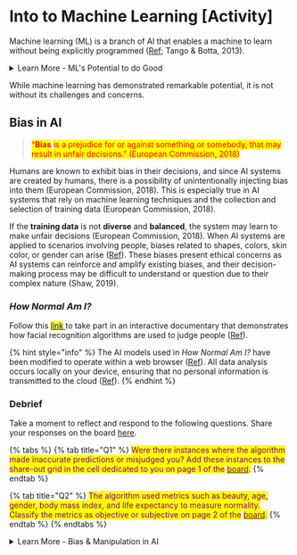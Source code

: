 # Into to Machine Learning \[Activity]

Machine learning (ML) is a branch of AI that enables a machine to learn without being explicitly programmed ([Ref;](https://workshops.hackclub.com/teachable\_machine/) Tango & Botta, 2013).&#x20;

<details>

<summary>Learn More - ML's Potential to do Good </summary>

Machine learning offers a wide range of benefits across various domains, such as: &#x20;

* **Data-driven insights:** Machine learning enables the analysis of complex data to extract valuable insights and patterns that may be difficult for humans to identify, leading to informed decision-making and improved outcomes (Sarker, 2021). &#x20;

&#x20;           Example: [Augmented analytics](https://www.fastcompany.com/90848153/how-retailers-can-leverage-next-generation-business-intelligence-and-augmented-analytics-in-2023) &#x20;

* **Automation and efficiency:** Machine learning automates repetitive tasks, reducing manual effort and increasing productivity. It streamlines processes, leading to improved efficiency and cost savings (Ng et al., 2021). &#x20;

&#x20;           Example: [Intelligent supply chains](https://www.supplychainbrain.com/blogs/1-think-tank/post/37343-building-intelligent-supply-chains-with-machine-learning)&#x20;

* **Enhanced accuracy and precision:** Machine learning algorithms excel at tasks such as image and speech recognition, natural language processing, and predictive analytics, leading to higher accuracy and precision in various applications (Dingus & Black, 2021; Goh et al., 2020; Kuhl et al., 2022)&#x20;

&#x20;           Example: [Precision fermentation](https://www.foodingredientsfirst.com/news/live-green-leverages-ai-powered-precision-fermentation-to-replace-animal-based-and-artificial-ingredients.html)&#x20;

&#x20;           Example: [Precision farming](https://hellofuture.orange.com/en/precision-agriculture-ai-enters-the-field/)&#x20;

* **Personalized experiences:** Machine learning enables personalized recommendations and experiences by understanding individual preferences, improving user satisfaction, and driving customer loyalty ([Ref;](https://www.geeksforgeeks.org/machine-learning-introduction/) Tufail et al., 2023)&#x20;

&#x20;           Example: [Personalized learning](https://hellofuture.orange.com/en/school-learning-and-ai-personalized-lessons-and-real-time-corrections/)&#x20;

* **Real-time fraud detection:** Machine learning algorithms can detect fraudulent activities by analyzing patterns and anomalies in transaction data, providing real-time fraud prevention and safeguarding financial systems (Beall, 2018; [Ref;](https://www.geeksforgeeks.org/machine-learning-introduction/) Choi & Lee, 2018)&#x20;

&#x20;           Example: [Fraud detection](https://citylife.capetown/uncategorized/the-role-of-data-science-in-cybersecurity-and-fraud-detection/69236/) &#x20;

* **Advanced healthcare diagnostics:** Machine learning aids in early disease detection and diagnosis by analyzing medical records, imaging data, and genetic information, enabling timely intervention and improved patient outcomes (Caliskan et al., 2022; O’Connor, 2022; Wee et al., 2021) &#x20;

&#x20;           Example: [Rare Disease Diagnosis](https://healthitanalytics.com/news/machine-learning-approach-aims-to-optimize-rare-disease-diagnosis)&#x20;

&#x20;           Example: [Targeted Disease Treatment](https://www.news-medical.net/health/Machine-Learning-for-Targeted-Disease-Treatment.aspx)  &#x20;

* **Autonomous systems:** Machine learning plays a crucial role in autonomous vehicles, enabling object recognition, behavior prediction, and real-time decision-making for enhanced safety and efficiency (Southworth et al., 2023). &#x20;

&#x20;           Example: [Self-driving cars](https://dataconomy.com/2022/12/28/artificial-intelligence-and-self-driving/)&#x20;

* **Predictive maintenance:** Machine learning can analyze sensor data to predict equipment failures and maintenance needs, helping businesses proactively address issues and minimize downtime (Kane et al., 2022).&#x20;

&#x20;           Example: [Predicting disease in olive groves](https://hellofuture.orange.com/en/using-ai-to-predict-diseases-in-olive-groves/) &#x20;

&#x20;           Example: [Smart monitoring of industrial operations](https://hellofuture.orange.com/en/mastering-industrial-operations-thanks-to-smart-monitoring/)&#x20;

* **Improved customer service:** Machine learning-powered chatbots and virtual assistants can understand natural language queries, provide instant and personalized assistance, and enhance customer service experiences (Dingus & Black, 2021; Druga et al., 2022)&#x20;

&#x20;           Example: [Personalized customer experience](https://www.techopedia.com/ai-powered-personalization-how-machine-learning-is-transforming-customer-experience)&#x20;

* **Scientific advancements:** Machine learning contributes to scientific research by enabling data analysis, pattern recognition, and simulations, accelerating discoveries and breakthroughs in various fields (Baum, 2021; Kasperiuniene, 2021)&#x20;

&#x20;           Example: [Accelerating discovery of new materials for 3D printing](https://www.labmanager.com/accelerating-the-discovery-of-new-materials-for-3d-printing-26892)&#x20;

&#x20;           Example: [Accelerating drug discovery](https://news.mit.edu/2023/speeding-drug-discovery-with-diffusion-generative-models-diffdock-0331) &#x20;

</details>

While machine learning has demonstrated remarkable potential, it is not without its challenges and concerns.&#x20;

## Bias in AI

> <mark style="color:red;">“</mark><mark style="color:red;">**Bias**</mark> <mark style="color:red;"></mark><mark style="color:red;">is a prejudice for or against something or somebody, that may result in unfair decisions.” (European Commission, 2018)</mark>

Humans are known to exhibit bias in their decisions, and since AI systems are created by humans, there is a possibility of unintentionally injecting bias into them (European Commission, 2018). This is especially true in AI systems that rely on machine learning techniques and the collection and selection of training data (European Commission, 2018).&#x20;

If the **training data** is not **diverse** and **balanced**, the system may learn to make unfair decisions (European Commission, 2018). When AI systems are applied to scenarios involving people, biases related to shapes, colors, skin color, or gender can arise ([Ref](https://www.digitaltechnologieshub.edu.au/teach-and-assess/classroom-resources/lesson-ideas/data-bias-in-ai/)). These biases present ethical concerns as AI systems can reinforce and amplify existing biases, and their decision-making process may be difficult to understand or question due to their complex nature (Shaw, 2019).&#x20;

### _How Normal Am I?_

Follow this [<mark style="color:blue;">link</mark> ](https://www.hownormalami.eu/)to take part in an interactive documentary that demonstrates how facial recognition algorithms are used to judge people ([Ref](https://www.project-sherpa.eu/how-normal-am-i-nominated-for-best-eu-website-of-the-year/)). &#x20;

{% hint style="info" %}
The AI models used in _How Normal Am I?_ have been modified to operate within a web browser ([Ref](https://starts.eu/article/detail/how-normal-am-i/)). All data analysis occurs locally on your device, ensuring that no personal information is transmitted to the cloud ([Ref](https://starts.eu/article/detail/how-normal-am-i/)).
{% endhint %}

### Debrief

Take a moment to reflect and respond to the following questions. Share your responses on the board [here](https://jamboard.google.com/d/1hl8j9C71M-c26si500VDR7DIiD7zUTTF6JQb1cz\_iRQ/viewer?f=0).&#x20;

{% tabs %}
{% tab title="Q1" %}
<mark style="color:purple;">Were there instances where the algorithm made inaccurate predictions or misjudged you? Add these instances to the share-out grid in the cell dedicated to you on page 1 of the</mark> [<mark style="color:purple;">board</mark>](https://jamboard.google.com/d/1hl8j9C71M-c26si500VDR7DIiD7zUTTF6JQb1cz\_iRQ/edit?usp=sharing)<mark style="color:purple;">.</mark>
{% endtab %}

{% tab title="Q2" %}
<mark style="color:purple;">The algorithm used metrics such as beauty, age, gender, body mass index, and life expectancy to measure normality. Classify the metrics as objective or subjective on page 2 of the</mark> [<mark style="color:purple;">board</mark>](https://jamboard.google.com/d/1hl8j9C71M-c26si500VDR7DIiD7zUTTF6JQb1cz\_iRQ/edit?usp=sharing)<mark style="color:purple;">.</mark>
{% endtab %}
{% endtabs %}

<details>

<summary>Learn More - Bias &#x26; Manipulation in AI</summary>

_How Normal Am I?_ was made by Tijmen Schep - an artist, technology critic, and privacy advocate - with the aim of provoking people to question the reliability of facial recognition systems and AI more broadly ([Ref](https://starts.eu/article/detail/how-normal-am-i/)). &#x20;

_“If you have a low score, it might just be because the judgment of these algorithms is so dependent on how they were trained” -_ Tijmen Schep ([Ref](https://www.techjuice.pk/this-eu-funded-ai-judges-your-face-and-tells-you-how-normal-you-are/)) &#x20;

### **Bias** &#x20;

The algorithms in the documentary classify and rate individuals based on the labelling of their training samples. Due to the manual labeling of training samples by individuals, the algorithms rely on subjective standards, making them susceptible to bias. &#x20;

For example, the training for the beauty algorithm was done exclusively by Chinese students who assigned beauty scores based on the traits they personally deem are most attractive ([Ref](https://starts.eu/article/detail/how-normal-am-i/)). This subjective labelling process makes the beauty algorithm biased toward Chinese beauty standards ([Ref](https://starts.eu/article/detail/how-normal-am-i/)). &#x20;

Besides this obvious potential for bias, beauty cannot be based on objective norms as perceptions of it vary globally. Nevertheless, algorithms are being used to classify and compare people. Dating websites, for example, assign people beauty scores based on the photos they upload, and then match them with people who have the same beauty score ([Ref](https://www.tijmenschep.com/how-normal-am-i/)).  &#x20;

The unjust implications of algorithms are not limited to the enforcement of subjective beauty standards. If the training data used to develop image or facial recognition models is biased or lacks diversity, it can lead to inaccurate and unfair results, disproportionately impacting certain demographic groups. This can result in discriminatory practices in areas such as law enforcement, surveillance, and hiring processes, reinforcing existing social biases and inequities. &#x20;

### **Manipulation** &#x20;

Facial recognition algorithms are not only susceptible to bias but also to manipulation. For example, the age algorithm in _How Normal Am I?_ will falsely perceive an individual to be young if they shake their head ([Ref](https://starts.eu/article/detail/how-normal-am-i/)). Moreover, manipulating certain factors such as lighting can influence the beauty score, while raising eyebrows can result in a lower BMI score ([Ref](https://starts.eu/article/detail/how-normal-am-i/)).&#x20;

The potential for inaccurate predications has broader implications. [Facial recognition algorithms](http://gendershades.org/) have been known to exhibit high rates of false positives and false negatives, leading to wrongful identification and potential harm to innocent individuals.   &#x20;

</details>
